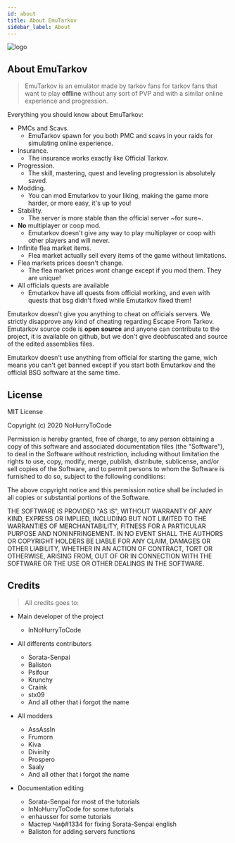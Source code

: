 ```yaml
---
id: about
title: About EmuTarkov
sidebar_label: About
---
```

![logo](https://img.funky-emu.net/uploads/221154logo.png)

## About EmuTarkov
> EmuTarkov is an emulator made by tarkov fans for tarkov fans that want to play **offline** without any sort of PVP and with a similar online experience and progression.

Everything you should know about EmuTarkov:

- PMCs and Scavs.
    - EmuTarkov spawn for you both PMC and scavs in your raids for simulating online experience.
- Insurance.
    - The insurance works exactly like Official Tarkov.
- Progression.
    - The skill, mastering, quest and leveling progression is absolutely saved.
- Modding.
    - You can mod Emutarkov to your liking, making the game more harder, or more easy, it's up to you!
- Stability.
    - The server is more stable than the official server ~for sure~.
- **No** multiplayer or coop mod.
    - Emutarkov doesn't give any way to play multiplayer or coop with other players and will never.
- Infinite flea market items.
    - Flea market actually sell every items of the game without limitations.
- Flea markets prices doesn't change.
    - The flea market prices wont change except if you mod them. They are unique!
- All officials quests are available
    - Emutarkov have all quests from official working, and even with quests that bsg didn't fixed while Emutarkov fixed them!

Emutarkov doesn't give you anything to cheat on officials servers. We strictly disapprove any kind of cheating regarding Escape From Tarkov. Emutarkov source code is **open source** and anyone can contribute to the project, it is available on github, but we don't give deobfuscated and source of the edited assemblies files.

Emutarkov doesn't use anything from official for starting the game, wich means you can't get banned except if you start both Emutarkov and the official BSG software at the same time.

## License
MIT License

Copyright (c) 2020 NoHurryToCode

Permission is hereby granted, free of charge, to any person obtaining a copy
of this software and associated documentation files (the "Software"), to deal
in the Software without restriction, including without limitation the rights
to use, copy, modify, merge, publish, distribute, sublicense, and/or sell
copies of the Software, and to permit persons to whom the Software is
furnished to do so, subject to the following conditions:

The above copyright notice and this permission notice shall be included in all
copies or substantial portions of the Software.

THE SOFTWARE IS PROVIDED "AS IS", WITHOUT WARRANTY OF ANY KIND, EXPRESS OR
IMPLIED, INCLUDING BUT NOT LIMITED TO THE WARRANTIES OF MERCHANTABILITY,
FITNESS FOR A PARTICULAR PURPOSE AND NONINFRINGEMENT. IN NO EVENT SHALL THE
AUTHORS OR COPYRIGHT HOLDERS BE LIABLE FOR ANY CLAIM, DAMAGES OR OTHER
LIABILITY, WHETHER IN AN ACTION OF CONTRACT, TORT OR OTHERWISE, ARISING FROM,
OUT OF OR IN CONNECTION WITH THE SOFTWARE OR THE USE OR OTHER DEALINGS IN THE
SOFTWARE.

## Credits
> All credits goes to:

* Main developer of the project
    - InNoHurryToCode

* All differents contributors
    - Sorata-Senpai
    - Baliston
    - Psifour
    - Krunchy
    - Craink
    - stx09
    - And all other that i forgot the name

* All modders
    - AssAssIn
    - Frumorn
    - Kiva
    - Divinity
    - Prospero
    - Saaly
    - And all other that i forgot the name

* Documentation editing
    - Sorata-Senpai for most of the tutorials
    - InNoHurryToCode for some tutorials
    - enhausser for some tutorials
    - Мастер Чиф#1334 for fixing Sorata-Senpai english
    - Baliston for adding servers functions
